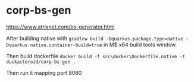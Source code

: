 # corp-bs-gen

https://www.atrixnet.com/bs-generator.html

After building native with `gradlew build -Dquarkus.package.type=native -Dquarkus.native.container-build=true` in 
M$ x64 build tools window.

Then build dockerfile `docker build -f src\docker\Dockerfile.native -t duckasteroid/corp-bs-gen .`

Then run it mapping port 8080